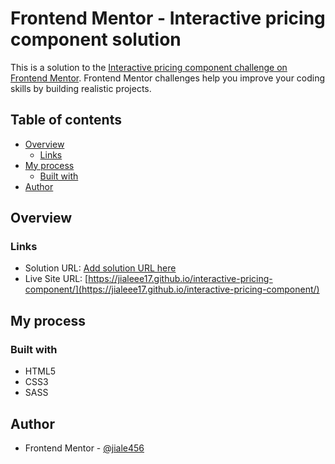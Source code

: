 # Frontend Mentor - Interactive pricing component solution

This is a solution to the [Interactive pricing component challenge on Frontend Mentor](https://www.frontendmentor.io/challenges/interactive-pricing-component-t0m8PIyY8). Frontend Mentor challenges help you improve your coding skills by building realistic projects. 

## Table of contents

- [Overview](#overview)
  - [Links](#links)
- [My process](#my-process)
  - [Built with](#built-with)
- [Author](#author)


## Overview

### Links

- Solution URL: [Add solution URL here](https://your-solution-url.com)
- Live Site URL: [https://jialeee17.github.io/interactive-pricing-component/](https://jialeee17.github.io/interactive-pricing-component/)

## My process

### Built with

- HTML5
- CSS3
- SASS

## Author

- Frontend Mentor - [@jiale456](https://www.frontendmentor.io/profile/jiale456)
